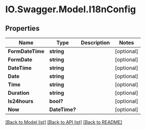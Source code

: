 # IO.Swagger.Model.I18nConfig
## Properties

Name | Type | Description | Notes
------------ | ------------- | ------------- | -------------
**FormDateTime** | **string** |  | [optional] 
**FormDate** | **string** |  | [optional] 
**DateTime** | **string** |  | [optional] 
**Date** | **string** |  | [optional] 
**Time** | **string** |  | [optional] 
**Duration** | **string** |  | [optional] 
**Is24hours** | **bool?** |  | [optional] 
**Now** | **DateTime?** |  | [optional] 

[[Back to Model list]](../README.md#documentation-for-models) [[Back to API list]](../README.md#documentation-for-api-endpoints) [[Back to README]](../README.md)

